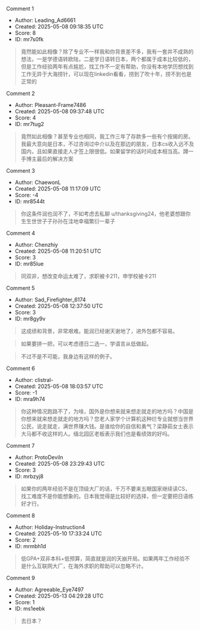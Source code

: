 Comment 1

- Author: Leading_Ad6661
- Created: 2025-05-08 09:18:35 UTC
- Score: 8
- ID: mr7s0fk

> 竟然能如此相像？除了专业不一样我和你背景差不多，我有一套并不成熟的想法，一是学德语转欧陆，二是学日语转日本，两个都属于成本比较低的，但是工作经验两年有点尴尬，找工作不一定有帮助，你没有本地学历想找到工作无异于大海捞针，可以现在linkedin看看，捞到了吹十年，捞不到也是正常的

Comment 2

- Author: Pleasant-Frame7486
- Created: 2025-05-08 09:37:48 UTC
- Score: 4
- ID: mr7tug2

> 竟然如此相像？甚至专业也相同，我工作三年了存款多一些有个按揭的房。我最大意向是日本，不过咨询过中介以及在那边的朋友，日本cs收入远不及国内，且如果直接走人才签上限很低。如果留学的话时间成本相当高。蹲一手博主最后的解决方案

Comment 3

- Author: ChaewonL
- Created: 2025-05-08 11:17:09 UTC
- Score: -4
- ID: mr8544t

> 你这条件润也润不了，不如考虑去私聊 u/thanksgiving24，他老婆想跟你生生世世子子孙孙在洼地幸福繁衍一辈子

Comment 4

- Author: Chenzhiy
- Created: 2025-05-08 11:20:51 UTC
- Score: 3
- ID: mr85lue

> 同双非，想改变命运太难了，求职被卡211，申学校被卡211

Comment 5

- Author: Sad_Firefighter_6174
- Created: 2025-05-08 12:37:50 UTC
- Score: 3
- ID: mr8gy9v

> 这成绩和背景，非常艰难。能润已经谢天谢地了，进外包都不容易。

> 如果要拼一把，可以考虑德日二选一，学语言从低做起。

> 不过不是不可能，我身边有这样的例子。

Comment 6

- Author: clistral-
- Created: 2025-05-08 18:03:57 UTC
- Score: -1
- ID: mra9h74

> 你这种情况跑路不了，为啥，国外是你想来就来想走就走的地方吗？中国是你想来就来想走就走的地方吗？您老人家学个计算机这种烂专业就想当世界公民，说走就走，满世界赚大钱。是谁给你的自信和勇气？梁静茹女士表示大马都不收这样的人。缅北园区老板表示我们也是看绩效的好吗。

Comment 7

- Author: ProtoDeviln
- Created: 2025-05-08 23:29:43 UTC
- Score: 3
- ID: mrbzyj8

> 如果你的两年经验不是在顶级大厂的话，千万不要来五眼国家继续读CS，找工难度不是你能想象的。日本我觉得是比较好的选择，但一定要把日语练好才行。

Comment 8

- Author: Holiday-Instruction4
- Created: 2025-05-10 17:33:24 UTC
- Score: 2
- ID: mrmbh1d

> 低GPA+双非本科+低预算，简直就是润的天崩开局。如果两年工作经验不是什么互联网大厂，在海外求职的帮助可以忽略不计。

Comment 9

- Author: Agreeable_Eye7497
- Created: 2025-05-13 04:29:28 UTC
- Score: 1
- ID: ms1eebk

> 去日本？
